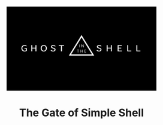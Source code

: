 <p align="center">
  
  <img src="simple shell.jpg" width="400\"/>
  
  <br>
  
  <h1><p align="center"> The Gate of Simple Shell</h></p>
